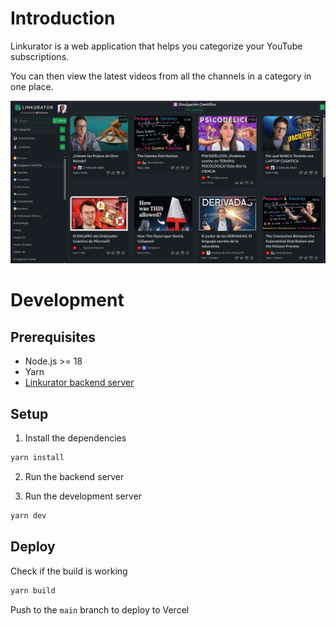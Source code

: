 # Introduction

Linkurator is a web application that helps you categorize your YouTube subscriptions.

You can then view the latest videos from all the channels in a category in one place.

![linkurator_main_page.png](public/linkurator_main_page.png)

# Development

## Prerequisites

- Node.js >= 18
- Yarn
- [Linkurator backend server](https://github.com/frantracer/linkurator-backend)

## Setup

1. Install the dependencies
```bash
yarn install
```

2. Run the backend server

3. Run the development server
```bash
yarn dev
```

## Deploy

Check if the build is working
```bash
yarn build
```

Push to the `main` branch to deploy to Vercel
